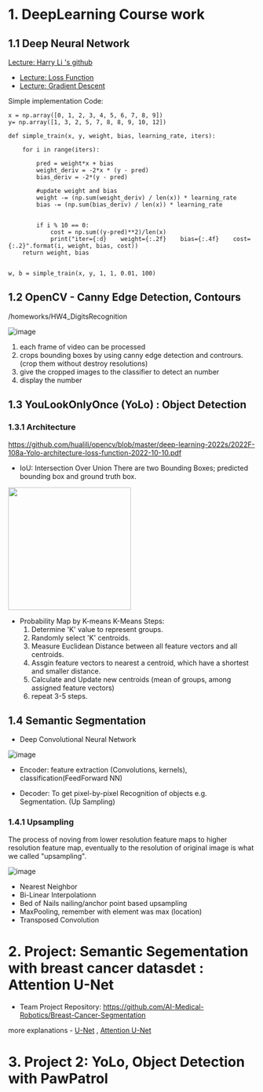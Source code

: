 # 1. DeepLearning Course work
## 1.1 Deep Neural Network

[Lecture: Harry Li 's github](https://github.com/hualili/opencv/tree/master/deep-learning-2022s)

- [Lecture: Loss Function](https://github.com/hualili/opencv/blob/master/deep-learning-2022s/2022S-103a-notation-neuro-loss-function-2022-2-8.pdf)
- [Lecture: Gradient Descent](https://github.com/hualili/opencv/blob/master/deep-learning-2022s/2022S-105c-%2320-2021S-4gradient-descent-v2-final-2021-2-8.pdf)

Simple implementation Code:

```
x = np.array([0, 1, 2, 3, 4, 5, 6, 7, 8, 9])
y= np.array([1, 3, 2, 5, 7, 8, 8, 9, 10, 12])

def simple_train(x, y, weight, bias, learning_rate, iters):
        
    for i in range(iters):
       
        pred = weight*x + bias
        weight_deriv = -2*x * (y - pred)
        bias_deriv = -2*(y - pred)

        #update weight and bias
        weight -= (np.sum(weight_deriv) / len(x)) * learning_rate
        bias -= (np.sum(bias_deriv) / len(x)) * learning_rate
        
        
        if i % 10 == 0:
            cost = np.sum((y-pred)**2)/len(x)
            print("iter={:d}    weight={:.2f}    bias={:.4f}    cost={:.2}".format(i, weight, bias, cost))
    return weight, bias


w, b = simple_train(x, y, 1, 1, 0.01, 100)
```
 
## 1.2 OpenCV - Canny Edge Detection, Contours

/homeworks/HW4_DigitsRecognition

![image](https://github.com/YoonjungChoi/CMPE258DL_ObjectDetectionSegmentation_study/assets/20979517/f260b9fd-90b0-43ab-8210-480c2bda9e4b)


1. each frame of video can be processed
2. crops bounding boxes by using canny edge detection and contrours. (crop them without destroy resolutions)
3. give the cropped images to the classifier to detect an number
4. display the number 

  
## 1.3 YouLookOnlyOnce (YoLo) : Object Detection

  ### 1.3.1 Architecture
  
  https://github.com/hualili/opencv/blob/master/deep-learning-2022s/2022F-108a-Yolo-architecture-loss-function-2022-10-10.pdf
  
  
  * IoU: Intersection Over Union
    There are two Bounding Boxes; predicted bounding box and ground truth box.
    
   <img src="https://user-images.githubusercontent.com/20979517/236288382-3f41f498-e1a7-42fd-84a3-d51d0b5aa680.png" width="250" height="250">

    
  * Probability Map by K-means
    K-Means Steps:
      1. Determine 'K' value to represent groups.
      2. Randomly select 'K' centroids.
      3. Measure Euclidean Distance between all feature vectors and all centroids.
      4. Assgin feature vectors to nearest a centroid, which have a shortest and smaller distance.
      5. Calculate and Update new centroids (mean of groups, among assigned feature vectors)
      6. repeat 3-5 steps.

## 1.4 Semantic Segmentation
  
 * Deep Convolutional Neural Network

![image](https://github.com/YoonjungChoi/CMPE258DL_ObjectDetectionSegmentation_study/assets/20979517/cac14e6a-66fb-401c-8cb6-bbf64c19d37a)

 
   - Encoder: feature extraction (Convolutions, kernels), classification(FeedForward NN)
   
   - Decoder: To get pixel-by-pixel Recognition of objects e.g. Segmentation. (Up Sampling)

  ### 1.4.1 Upsampling
  
  The process of noving from lower resolution feature maps to higher resolution feature map, eventually to the resolution of original
  image is what we called "upsampling".

  ![image](https://github.com/YoonjungChoi/CMPE258DL_ObjectDetectionSegmentation_study/assets/20979517/6718cce1-4e77-4a6f-832a-f1b5f5a0567c)
  
 * Nearest Neighbor
 * Bi-Linear Interpolationn
 * Bed of Nails nailing/anchor point based upsampling
 * MaxPooling, remember with element was max (location)
 * Transposed Convolution

# 2. Project: Semantic Segementation with breast cancer datasdet : Attention U-Net

 - Team Project Repository: https://github.com/AI-Medical-Robotics/Breast-Cancer-Segmentation

more explanations - [U-Net](https://jinglescode.github.io/2019/11/07/biomedical-image-segmentation-u-net/) ,  [Attention U-Net](https://jinglescode.github.io/2019/12/08/biomedical-image-segmentation-u-net-attention/) 

# 3. Project 2: YoLo, Object Detection with PawPatrol



